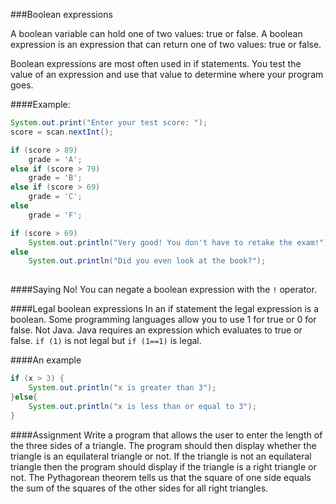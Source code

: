 ###Boolean expressions

A boolean variable can hold one of two values: true or false. A boolean expression is an expression that can return one of two values: true or false. 

Boolean expressions are most often used in if statements. You test the value of an expression and use that value to determine where your program goes.

####Example:
```java
System.out.print("Enter your test score: ");
score = scan.nextInt();

if (score > 89)
    grade = 'A';
else if (score > 79)
    grade = 'B';
else if (score > 69)
    grade = 'C';
else 
    grade = 'F';

if (score > 69)
    System.out.println("Very good! You don't have to retake the exam!");
else
    System.out.println("Did you even look at the book?");
    
```

####Saying No!
You can negate a boolean expression with the ```!``` operator.

####Legal boolean expressions
In an if statement the legal expression is a boolean. Some programming languages allow you to use 1 for true or 0 for false. Not Java. Java requires an expression which evaluates to true or false. ```if (1)``` is not legal but ```if (1==1)``` is legal.

####An example
```java
if (x > 3) {
    System.out.println("x is greater than 3");
}else{
    System.out.println("x is less than or equal to 3");
}
```

####Assignment
Write a program that allows the user to enter the length of the three sides of a triangle. The program should then display  whether the triangle is an equilateral triangle or not. If the triangle is not an equilateral triangle then the program should display if the triangle is a right triangle or not. The Pythagorean theorem tells us that the square of one side equals the sum of the squares of the other sides for all right triangles.

